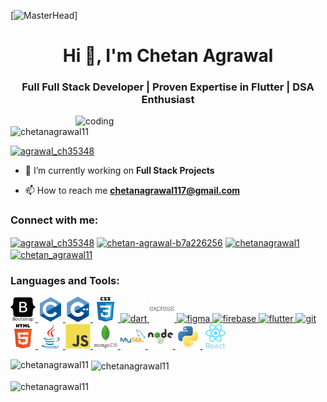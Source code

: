 [![MasterHead](https://media.licdn.com/dms/image/D4D16AQEo_Q0x4ZQNAQ/profile-displaybackgroundimage-shrink_350_1400/0/1706347038171?e=1712793600&v=beta&t=0XLyH_BTvAezz4b8qPo0YX9Vfur4e5v6uCtoes7K4MU)]
<h1 align="center">Hi 👋, I'm Chetan Agrawal</h1>
<h3 align="center">Full Full Stack Developer | Proven Expertise in Flutter | DSA Enthusiast</h3>
<img align="right" alt="coding" width="400" src="https://img.freepik.com/premium-vector/boy-coding-designing-with-pc-illustration_418302-2378.jpg">

<p align="left"> <img src="https://komarev.com/ghpvc/?username=chetanagrawal11&label=Profile%20views&color=0e75b6&style=flat" alt="chetanagrawal11" /> </p>

<p align="left"> <a href="https://twitter.com/agrawal_ch35348" target="blank"><img src="https://img.shields.io/twitter/follow/agrawal_ch35348?logo=twitter&style=for-the-badge" alt="agrawal_ch35348" /></a> </p>

- 🔭 I’m currently working on **Full Stack Projects**

- 📫 How to reach me **chetanagrawal117@gmail.com**

<h3 align="left">Connect with me:</h3>
<p align="left">
<a href="https://twitter.com/agrawal_ch35348" target="blank"><img align="center" src="https://raw.githubusercontent.com/rahuldkjain/github-profile-readme-generator/master/src/images/icons/Social/twitter.svg" alt="agrawal_ch35348" height="30" width="40" /></a>
<a href="https://linkedin.com/in/chetan-agrawal-b7a226256" target="blank"><img align="center" src="https://raw.githubusercontent.com/rahuldkjain/github-profile-readme-generator/master/src/images/icons/Social/linked-in-alt.svg" alt="chetan-agrawal-b7a226256" height="30" width="40" /></a>
<a href="https://www.codechef.com/users/chetanagrawal1" target="blank"><img align="center" src="https://cdn.jsdelivr.net/npm/simple-icons@3.1.0/icons/codechef.svg" alt="chetanagrawal1" height="30" width="40" /></a>
<a href="https://www.leetcode.com/chetan_agrawal11" target="blank"><img align="center" src="https://raw.githubusercontent.com/rahuldkjain/github-profile-readme-generator/master/src/images/icons/Social/leet-code.svg" alt="chetan_agrawal11" height="30" width="40" /></a>
</p>

<h3 align="left">Languages and Tools:</h3>
<p align="left"> <a href="https://getbootstrap.com" target="_blank" rel="noreferrer"> <img src="https://raw.githubusercontent.com/devicons/devicon/master/icons/bootstrap/bootstrap-plain-wordmark.svg" alt="bootstrap" width="40" height="40"/> </a> <a href="https://www.cprogramming.com/" target="_blank" rel="noreferrer"> <img src="https://raw.githubusercontent.com/devicons/devicon/master/icons/c/c-original.svg" alt="c" width="40" height="40"/> </a> <a href="https://www.w3schools.com/cpp/" target="_blank" rel="noreferrer"> <img src="https://raw.githubusercontent.com/devicons/devicon/master/icons/cplusplus/cplusplus-original.svg" alt="cplusplus" width="40" height="40"/> </a> <a href="https://www.w3schools.com/css/" target="_blank" rel="noreferrer"> <img src="https://raw.githubusercontent.com/devicons/devicon/master/icons/css3/css3-original-wordmark.svg" alt="css3" width="40" height="40"/> </a> <a href="https://dart.dev" target="_blank" rel="noreferrer"> <img src="https://www.vectorlogo.zone/logos/dartlang/dartlang-icon.svg" alt="dart" width="40" height="40"/> </a> <a href="https://expressjs.com" target="_blank" rel="noreferrer"> <img src="https://raw.githubusercontent.com/devicons/devicon/master/icons/express/express-original-wordmark.svg" alt="express" width="40" height="40"/> </a> <a href="https://www.figma.com/" target="_blank" rel="noreferrer"> <img src="https://www.vectorlogo.zone/logos/figma/figma-icon.svg" alt="figma" width="40" height="40"/> </a> <a href="https://firebase.google.com/" target="_blank" rel="noreferrer"> <img src="https://www.vectorlogo.zone/logos/firebase/firebase-icon.svg" alt="firebase" width="40" height="40"/> </a> <a href="https://flutter.dev" target="_blank" rel="noreferrer"> <img src="https://www.vectorlogo.zone/logos/flutterio/flutterio-icon.svg" alt="flutter" width="40" height="40"/> </a> <a href="https://git-scm.com/" target="_blank" rel="noreferrer"> <img src="https://www.vectorlogo.zone/logos/git-scm/git-scm-icon.svg" alt="git" width="40" height="40"/> </a> <a href="https://www.w3.org/html/" target="_blank" rel="noreferrer"> <img src="https://raw.githubusercontent.com/devicons/devicon/master/icons/html5/html5-original-wordmark.svg" alt="html5" width="40" height="40"/> </a> <a href="https://www.java.com" target="_blank" rel="noreferrer"> <img src="https://raw.githubusercontent.com/devicons/devicon/master/icons/java/java-original.svg" alt="java" width="40" height="40"/> </a> <a href="https://developer.mozilla.org/en-US/docs/Web/JavaScript" target="_blank" rel="noreferrer"> <img src="https://raw.githubusercontent.com/devicons/devicon/master/icons/javascript/javascript-original.svg" alt="javascript" width="40" height="40"/> </a> <a href="https://www.mongodb.com/" target="_blank" rel="noreferrer"> <img src="https://raw.githubusercontent.com/devicons/devicon/master/icons/mongodb/mongodb-original-wordmark.svg" alt="mongodb" width="40" height="40"/> </a> <a href="https://www.mysql.com/" target="_blank" rel="noreferrer"> <img src="https://raw.githubusercontent.com/devicons/devicon/master/icons/mysql/mysql-original-wordmark.svg" alt="mysql" width="40" height="40"/> </a> <a href="https://nodejs.org" target="_blank" rel="noreferrer"> <img src="https://raw.githubusercontent.com/devicons/devicon/master/icons/nodejs/nodejs-original-wordmark.svg" alt="nodejs" width="40" height="40"/> </a> <a href="https://www.python.org" target="_blank" rel="noreferrer"> <img src="https://raw.githubusercontent.com/devicons/devicon/master/icons/python/python-original.svg" alt="python" width="40" height="40"/> </a> <a href="https://reactjs.org/" target="_blank" rel="noreferrer"> <img src="https://raw.githubusercontent.com/devicons/devicon/master/icons/react/react-original-wordmark.svg" alt="react" width="40" height="40"/> </a> </p>

<p><img align="left" src="https://github-readme-stats.vercel.app/api/top-langs?username=chetanagrawal11&show_icons=true&locale=en&layout=compact" alt="chetanagrawal11" /></p>

<p>&nbsp;<img align="center" src="https://github-readme-stats.vercel.app/api?username=chetanagrawal11&show_icons=true&locale=en" alt="chetanagrawal11" /></p>

<p><img align="center" src="https://github-readme-streak-stats.herokuapp.com/?user=chetanagrawal11&" alt="chetanagrawal11" /></p>
